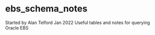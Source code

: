 # ebs_schema_notes
Started by Alan Telford Jan 2022
Useful tables and notes for querying Oracle EBS
